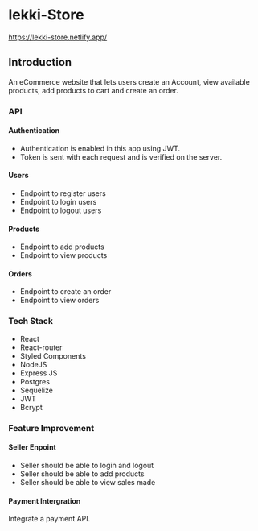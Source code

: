 # lekki-Store

https://lekki-store.netlify.app/

## Introduction


An eCommerce website that lets users create an Account, view available products,
add products to cart and create an order.

### API

#### Authentication

- Authentication is enabled in this app using JWT.
- Token is sent with each request and is verified on the server.

#### Users

- Endpoint to register users
- Endpoint to login users
- Endpoint to logout users

#### Products

- Endpoint to add products
- Endpoint to view products

#### Orders

- Endpoint to create an order
- Endpoint to view orders

### Tech Stack

- React
- React-router
- Styled Components
- NodeJS
- Express JS
- Postgres
- Sequelize
- JWT
- Bcrypt

### Feature Improvement

#### Seller Enpoint

- Seller should be able to login and logout
- Seller should be able to add products
- Seller should be able to view sales made

#### Payment Intergration

Integrate a payment API.
